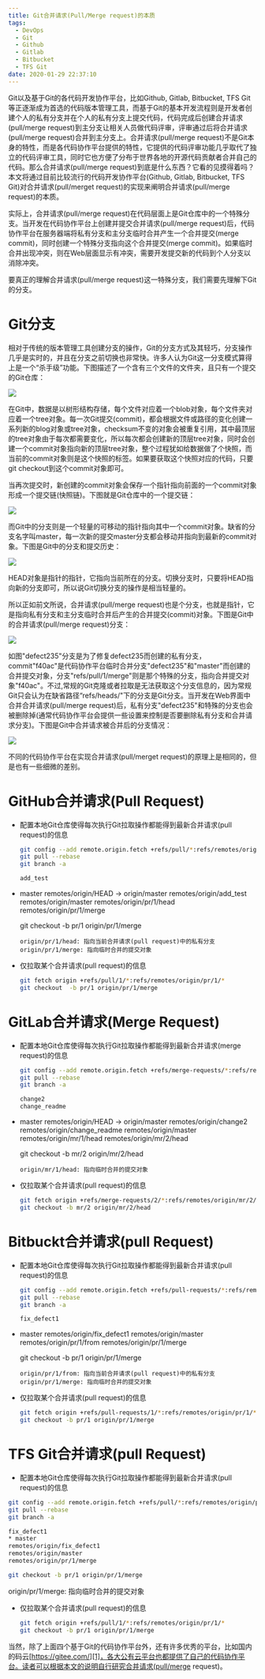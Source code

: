 ```yaml
---
title: Git合并请求(Pull/Merge request)的本质
tags:
  - DevOps
  - Git
  - Github
  - Gitlab
  - Bitbucket
  - TFS Git
date: 2020-01-29 22:37:10
---
```



Git以及基于Git的各代码开发协作平台，比如Github, Gitlab, Bitbucket, TFS Git等正逐渐成为首选的代码版本管理工具，而基于Git的基本开发流程则是开发者创建个人的私有分支并在个人的私有分支上提交代码，代码完成后创建合并请求(pull/merge request)到主分支让相关人员做代码评审，评审通过后将合并请求(pull/merge request)合并到主分支上。合并请求(pull/merge request)不是Git本身的特性，而是各代码协作平台提供的特性，它提供的代码评审功能几乎取代了独立的代码评审工具，同时它也方便了分布于世界各地的开源代码贡献者合并自己的代码。那么合并请求(pull/merge request)到底是什么东西？它看的见摸得着吗？本文将通过目前比较流行的代码开发协作平台(Github, Gitlab, Bitbucket, TFS Git)对合并请求(pull/merget request)的实现来阐明合并请求(pull/merge request)的本质。<!-- more -->

实际上，合并请求(pull/merge request)在代码层面上是Git仓库中的一个特殊分支。当开发在代码协作平台上创建并提交合并请求(pull/merge request)后，代码协作平台在服务器端将私有分支和主分支临时合并产生一个合并提交(merge commit)，同时创建一个特殊分支指向这个合并提交(merge commit)。如果临时合并出现冲突，则在Web层面显示有冲突，需要开发提交新的代码到个人分支以消除冲突。

要真正的理解合并请求(pull/merge request)这一特殊分支，我们需要先理解下Git的分支。

# Git分支

相对于传统的版本管理工具创建分支的操作，Git的分支方式及其轻巧，分支操作几乎是实时的，并且在分支之前切换也非常快。许多人认为Git这一分支模式算得上是一个“杀手级”功能。下图描述了一个含有三个文件的文件夹，且只有一个提交的Git仓库：

![](1.png)

在Git中，数据是以树形结构存储，每个文件对应着一个blob对象，每个文件夹对应着一个tree对象。每一次Git提交(commit)，都会根据文件或路径的变化创建一系列新的blog对象或tree对象，checksum不变的对象会被重复引用，其中最顶层的tree对象由于每次都需要变化，所以每次都会创建新的顶层tree对象，同时会创建一个commit对象指向新的顶层tree对象，整个过程犹如给数据做了个快照，而当前的commit对象则是这个快照的标签。如果要获取这个快照对应的代码，只要git checkout到这个commit对象即可。

当再次提交时，新创建的commit对象会保存一个指针指向前面的一个commit对象形成一个提交链(快照链)。下图就是Git仓库中的一个提交链：

![](2.png)

而Git中的分支则是一个轻量的可移动的指针指向其中一个commit对象。缺省的分支名字叫master，每一次新的提交master分支都会移动并指向到最新的commit对象。下图是Git中的分支和提交历史：

![](3.png)

HEAD对象是指针的指针，它指向当前所在的分支。切换分支时，只要将HEAD指向新的分支即可，所以说Git切换分支的操作是相当轻量的。

所以正如前文所说，合并请求(pull/merge request)也是个分支，也就是指针，它是指向私有分支和主分支临时合并后产生的合并提交(commit)对象。下图是Git中的合并请求(pull/merge request)分支：

![](4.png)

如图"defect235"分支是为了修复defect235而创建的私有分支，commit"f40ac"是代码协作平台临时合并分支"defect235"和"master"而创建的合并提交对象，分支"refs/pull/1/merge"则是那个特殊的分支，指向合并提交对象"f40ac"。不过,常规的Git克隆或者拉取是无法获取这个分支信息的，因为常规Git只会认为在缺省路径“refs/heads/"下的分支是Git分支。当开发在Web界面中合并合并请求(pull/merge request)后，私有分支"defect235"和特殊的分支也会被删除掉(通常代码协作平台会提供一些设置来控制是否要删除私有分支和合并请求分支)。下图是Git中合并请求被合并后的分支情况：

![](5.png)

不同的代码协作平台在实现合并请求(pull/merget request)的原理上是相同的，但是也有一些细微的差别。

# GitHub合并请求(Pull Request)

+ 配置本地Git仓库使得每次执行Git拉取操作都能得到最新合并请求(pull request)的信息
  ```sh
  git config --add remote.origin.fetch +refs/pull/*:refs/remotes/origin/pr/*
  git pull --rebase
  git branch -a

  add_test
* master
  remotes/origin/HEAD -> origin/master
  remotes/origin/add_test
  remotes/origin/master
  remotes/origin/pr/1/head
  remotes/origin/pr/1/merge

  git checkout  -b pr/1 origin/pr/1/merge
  ```
  origin/pr/1/head: 指向当前合并请求(pull request)中的私有分支
  origin/pr/1/merge: 指向临时合并的提交对象

+ 仅拉取某个合并请求(pull request)的信息
  ```sh
  git fetch origin +refs/pull/1/*:refs/remotes/origin/pr/1/*
  git checkout  -b pr/1 origin/pr/1/merge
  ```
  
# GitLab合并请求(Merge Request)

+ 配置本地Git仓库使得每次执行Git拉取操作都能得到最新合并请求(merge request)的信息
  ```sh
  git config --add remote.origin.fetch +refs/merge-requests/*:refs/remotes/origin/mr/*
  git pull --rebase
  git branch -a

  change2
  change_readme
* master
  remotes/origin/HEAD -> origin/master
  remotes/origin/change2
  remotes/origin/change_readme
  remotes/origin/master
  remotes/origin/mr/1/head
  remotes/origin/mr/2/head

  git checkout -b mr/2 origin/mr/2/head
  ```
  origin/mr/1/head: 指向临时合并的提交对象

+ 仅拉取某个合并请求(pull request)的信息
  ```sh
  git fetch origin +refs/merge-requests/2/*:refs/remotes/origin/mr/2/*
  git checkout -b mr/2 origin/mr/2/head
  ```
  
# Bitbuckt合并请求(pull Request)

+ 配置本地Git仓库使得每次执行Git拉取操作都能得到最新合并请求(pull request)的信息
  ```sh
  git config --add remote.origin.fetch +refs/pull-requests/*:refs/remotes/origin/pr/*
  git pull --rebase
  git branch -a

  fix_defect1
* master
  remotes/origin/fix_defect1
  remotes/origin/master
  remotes/origin/pr/1/from
  remotes/origin/pr/1/merge

  git checkout -b pr/1 origin/pr/1/merge
  ```
  origin/pr/1/from: 指向当前合并请求(pull request)中的私有分支
  origin/pr/1/merge: 指向临时合并的提交对象

+ 仅拉取某个合并请求(pull request)的信息
  ```sh
  git fetch origin +refs/pull-requests/1/*:refs/remotes/origin/pr/1/*
  git checkout -b pr/1 origin/pr/1/merge
  ```
  
# TFS Git合并请求(pull Request)

  + 配置本地Git仓库使得每次执行Git拉取操作都能得到最新合并请求(pull request)的信息
  ```sh
  git config --add remote.origin.fetch +refs/pull/*:refs/remotes/origin/pr/*
  git pull --rebase
  git branch -a

  fix_defect1
* master
  remotes/origin/fix_defect1
  remotes/origin/master
  remotes/origin/pr/1/merge

  git checkout -b pr/1 origin/pr/1/merge
  ```

  origin/pr/1/merge: 指向临时合并的提交对象

+ 仅拉取某个合并请求(pull request)的信息
  ```sh
  git fetch origin +refs/pull/1/*:refs/remotes/origin/pr/1/*
  git checkout -b pr/1 origin/pr/1/merge
  ```

当然，除了上面四个基于Git的代码协作平台外，还有许多优秀的平台，比如国内的码云[https://gitee.com/][1]，各大公有云平台也都提供了自己的代码协作平台。读者可以根据本文的说明自行研究合并请求(pull/merge request)。

[1]: https://gitee.com/